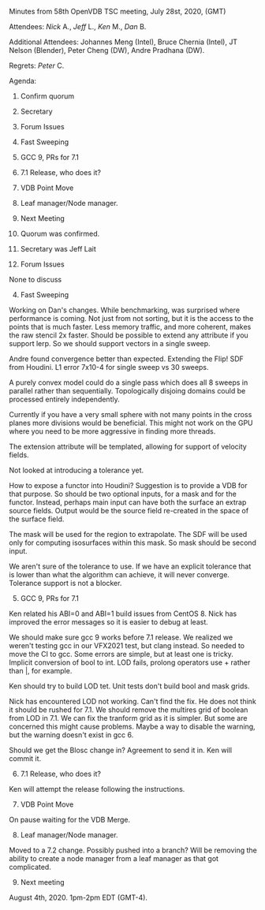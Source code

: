 Minutes from 58th OpenVDB TSC meeting, July 28st, 2020, (GMT)

Attendees: *Nick* A., *Jeff* L., *Ken* M., *Dan* B.

Additional Attendees: Johannes Meng (Intel), Bruce Chernia (Intel),
JT Nelson (Blender), Peter Cheng (DW), Andre Pradhana (DW).

Regrets: *Peter* C.

Agenda:

1) Confirm quorum
2) Secretary
3) Forum Issues
4) Fast Sweeping
5) GCC 9, PRs for 7.1
6) 7.1 Release, who does it?
7) VDB Point Move
8) Leaf manager/Node manager.
9) Next Meeting

1) Quorum was confirmed.

2) Secretary was Jeff Lait

3) Forum Issues

None to discuss

4) Fast Sweeping

Working on Dan's changes.  While benchmarking, was surprised where performance is coming.  Not just from not sorting, but it is the access to the points that is much faster.  Less memory traffic, and more coherent, makes the raw stencil 2x faster.  Should be possible to extend any attribute if you support lerp.  So we should support vectors in a single sweep.

Andre found convergence better than expected.  Extending the Flip! SDF from Houdini.  L1 error 7x10-4 for single sweep vs 30 sweeps.

A purely convex model could do a single pass which does all 8 sweeps in parallel rather than sequentially.  Topologically disjoing domains could be processed entirely independently.

Currently if you have a very small sphere with not many points in the cross planes more divisions would be beneficial.  This might not work on the GPU where you need to be more aggressive in finding more threads.

The extension attribute will be templated, allowing for support of velocity fields.

Not looked at introducing a tolerance yet.

How to expose a functor into Houdini?  Suggestion is to provide a VDB for that purpose.  So should be two optional inputs, for a mask and for the functor.  Instead, perhaps main input can have both the surface an extrap source fields.  Output would be the source field re-created in the space of the surface field.

The mask will be used for the region to extrapolate.  The SDF will be used only for computing isosurfaces within this mask.  So mask should be second input.

We aren't sure of the tolerance to use.  If we have an explicit tolerance that is lower than what the algorithm can achieve, it will never converge.  Tolerance support is not a blocker.

5) GCC 9, PRs for 7.1

Ken related his ABI=0 and ABI=1 build issues from CentOS 8.  Nick has improved the error messages so it is easier to debug at least.

We should make sure gcc 9 works before 7.1 release.  We realized we weren't testing gcc in our VFX2021 test, but clang instead.  So needed to move the CI to gcc.  Some errors are simple, but at least one is tricky.  Implicit conversion of bool to int.   LOD fails, prolong operators use + rather than |, for example.

Ken should try to build LOD tet.  Unit tests don't build bool and mask grids.

Nick has encountered LOD not working.  Can't find the fix.  He does not think it should be rushed for 7.1.  We should remove the multires grid of boolean from LOD in 7.1.  We can fix the tranform grid as it is simpler.  But some are concerned this might cause problems.  Maybe a way to disable the warning, but the warning doesn't exist in gcc 6.

Should we get the Blosc change in?  Agreement to send it in.  Ken will commit it.

6) 7.1 Release, who does it?

Ken will attempt the release following the instructions.

7) VDB Point Move

On pause waiting for the VDB Merge.

8) Leaf manager/Node manager.

Moved to a 7.2 change.  Possibly pushed into a branch?  Will be removing the ability to create a node manager from a leaf manager as that got complicated.

9) Next meeting

August 4th, 2020. 1pm-2pm EDT (GMT-4).
